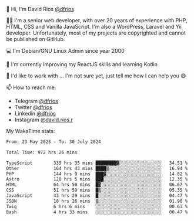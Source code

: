 👋 Hi, I'm David Rios [@dfrios](https://github.com/dfrios)

👨‍💻 I'm a senior web developer, with over 20 years of experience with PHP, HTML, CSS and Vanilla JavaScript. I'm also a WordPress, Laravel and Yii developer. Unfortunately, most of my projects are copyrighted and cannot be published on GitHub.

💻 I'm Debian/GNU Linux Admin since year 2000

🌱 I'm currently improving my ReactJS skills and learning Kotlin

💞️ I'd like to work with ... I'm not sure yet, just tell me how I can help you 😅


📫 How to reach me:
* Telegram [@dfrios](https://t.me/dfrios)
* Twitter [@dfrios](https://twitter.com/dfrios)
* Linkedin [@dfrios](https://linkedin.com/in/dfrios)
* Instagram [@david.rios.r](https://instagram.com/david.rios.r)



My WakaTime stats:
<!--START_SECTION:waka-->

```txt
From: 23 May 2023 - To: 30 July 2024

Total Time: 972 hrs 26 mins

TypeScript        335 hrs 35 mins ████████▓░░░░░░░░░░░░░░░░   34.51 %
Other             164 hrs 43 mins ████▒░░░░░░░░░░░░░░░░░░░░   16.94 %
PHP               144 hrs 9 mins  ███▓░░░░░░░░░░░░░░░░░░░░░   14.82 %
Astro             120 hrs 5 mins  ███░░░░░░░░░░░░░░░░░░░░░░   12.35 %
HTML              64 hrs 50 mins  █▓░░░░░░░░░░░░░░░░░░░░░░░   06.67 %
CSS               51 hrs 59 mins  █▒░░░░░░░░░░░░░░░░░░░░░░░   05.35 %
JavaScript        43 hrs 29 mins  █░░░░░░░░░░░░░░░░░░░░░░░░   04.47 %
JSON              18 hrs 26 mins  ▒░░░░░░░░░░░░░░░░░░░░░░░░   01.90 %
Twig              6 hrs 6 mins    ░░░░░░░░░░░░░░░░░░░░░░░░░   00.63 %
Bash              4 hrs 33 mins   ░░░░░░░░░░░░░░░░░░░░░░░░░   00.47 %
```

<!--END_SECTION:waka-->
